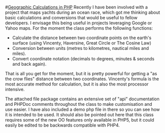 #[Geographic Calculations in PHP][originalurl]
Recently I have been involved with a project that maps yachts during an ocean race, which got me thinking about basic calculations and conversions that would be useful to fellow developers. I envisage this being useful in projects leveraging Google or Yahoo maps. For the moment the class performs the following functions:

* Calculate the distance between two coordinate points on the earth's surface (using Vincenty, Haversine, Great Circle or The Cosine Law)
* Conversion between units (metres to kilometres, nautical miles and miles).
* Convert coordinate notation (decimals to degrees, minutes & seconds and back again).
	
That is all you get for the moment, but it is pretty powerful for getting a "as the crow flies" distance between two coordinates. Vincenty's formula is the most accurate method for calculation, but it is also the most processor intensive.

The attached file package contains an extensive set of "api" documentation and PHPDoc comments throughout the class to make customisation and use easier. I have also included a demo php file in there so you can see how it is intended to be used. It should also be pointed out here that this class requires some of the new OO features only available in PHP5, but it could easily be edited to be backwards compatible with PHP4.

[originalurl]: http://blog.simonholywell.com/post/374218456/geographic-calculations-in-php